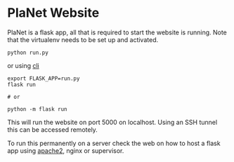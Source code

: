 # PlaNet Website

PlaNet is a flask app, all that is required to start the website is running. Note that the virtualenv needs to be 
set up and activated.

    python run.py
    
or using [cli](http://flask.pocoo.org/docs/0.12/cli/)

    export FLASK_APP=run.py
    flask run
    
    # or
    
    python -m flask run


This will run the website on port 5000 on localhost. Using an SSH tunnel this can be accessed remotely.

To run this permanently on a server check the web on how to host a flask app using [apache2](./apache_wsgi.md), nginx or supervisor.